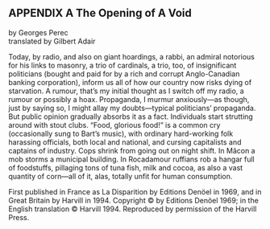 ## APPENDIX A The Opening of A Void

by Georges Perec <br>
translated by Gilbert Adair

Today, by radio, and also on giant hoardings, a rabbi, an admiral notorious for his links to masonry, a trio of cardinals, a trio, too, of insignificant politicians (bought and paid for by a rich and corrupt Anglo-Canadian banking corporation), inform us all of how our country now risks dying of starvation. A rumour, that’s my initial thought as I switch off my radio, a rumour or possibly a hoax. Propaganda, I murmur anxiously—as though, just by saying so, I might allay my doubts—typical politicians’ propaganda. But public opinion gradually absorbs it as a fact. Individuals start strutting around with stout clubs. “Food, glorious food!” is a common cry (occasionally sung to Bart’s music), with ordinary hard-working folk harassing officials, both local and national, and cursing capitalists and captains of industry. Cops shrink from going out on night shift. In Mâcon a mob storms a municipal building. In Rocadamour ruffians rob a hangar full of foodstuffs, pillaging tons of tuna fish, milk and cocoa, as also a vast quantity of corn—all of it, alas, totally unfit for human consumption.

First published in France as La Disparition by Editions Denöel in 1969, and in Great Britain by Harvill in 1994. Copyright © by Editions Denöel 1969; in the English translation © Harvill 1994. Reproduced by permission of the Harvill Press.